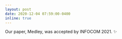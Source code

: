 ```yaml
---
layout: post
date: 2020-12-04 07:59:00-0400
inline: true
---
```


Our paper, Medley, was accepted by INFOCOM 2021.
:sparkles: 
